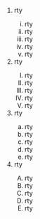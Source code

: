  <!DOCTYPE html>
 <html lang="en">
 <head> 
    <title>Document</title>
 </head>
 <body>
       <ol>
         <li>rty</li>
         <ol type="i">
            <li>rty</li>
            <li>rty</li>
            <li>rty</li>
            <li>rty</li>
            <li>rty</li>
       </ol>
         <li>rty</li>
         <ol type="I">
            <li>rty</li>
            <li>rty</li>
            <li>rty</li>
            <li>rty</li>
            <li>rty</li>
       </ol>
         <li>rty</li>
         <ol type="a">
            <li>rty</li>
            <li>rty</li>
            <li>rty</li>
            <li>rty</li>
            <li>rty</li>
       </ol>
         <li>rty</li>
         <ol type="A">
            <li>rty</li>
            <li>rty</li>
            <li>rty</li>
            <li>rty</li>
            <li>rty</li>
       </ol>
    </ol>
 </body>
 </html>
